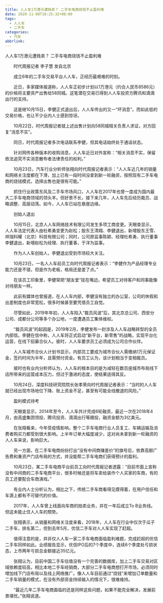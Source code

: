 ```yaml
---
title: 人人车1万港元遭贱卖？ 二手车电商烧钱不止盈利难
date: 2020-11-08T18:25:32+08:00
tags:
  - 人人车
  - 二手车
categories:
  - 汽车
abbrlink:
---
```


人人车1万港元遭贱卖？ 二手车电商烧钱不止盈利难

　　时代周报记者 李子慧 发自北京

　　成立6年的二手车交易平台人人车，正经历最艰难的时刻。

　　近日，多家媒体报道称，人人车正初步计划以1万港元（约合人民币8586元）的价格将主要资产出售给58同城。这笔潜在交易已得到人人车投资方腾讯和滴滴出行的支持。

　　这是继10月15日，李健正式退出后，人人车传出的又一“坏消息”。而如此低的交易价格，也让不少业内人士感到惊讶。

　　10月22日，时代周报记者就上述出售计划向58同城相关负责人求证，对方回复“消息不实”。

　　同日，时代周报记者多次电话联系李健，但其电话始终处于通话状态。

　　针对网传各种版本的收购消息，人人车近日对外宣称：“相关消息不实，保留依法追究不实消息散布者法律责任的权利。”

　　10月23日，汽车行业分析师张翔向时代周报记者表示：“人人车近几年的销量和网络关注度都在下滑，加上已有一段时间没拿到新一轮融资，按照现有二手车电商的烧钱模式，选择出售也是很有可能。”

　　抓住行业政策东风及二手车市场风口，人人车在2017年也曾一度成为国内最大二手车电商领域的领头羊。但好景不长，接下来几年，人人车先后经历裁员、战略调整、高层动荡。如今，人人车已站在悬崖边缘。

　　创始人退出

　　10月15日，北京人人车网络技术有限公司发生多项工商变更。天眼查显示，人人车法定代表人由杜希勇变更为赵松；股东王清翔、李健退出，新增股东王雪、祥瑞科耀（北京）科技有限公司；同时，公司原监事陈颖、经理杜希勇、执行董事李健退出，新增赵松为经理、执行董事，于洋为监事。

　　作为人人车创始人，李健退出受到市场较大关注。

　　10月23日，一名人人车前员工向时代周报记者表示：“李健作为产品经理专业能力还是不错，但是作为老板，格局还是差了点。”

　　在该员工印象里，李健常把“朋友爱”挂在嘴边，希望员工对待客户和同事能像对待朋友一样。

　　此前有媒体也曾报道，在人人车内部，李健没有独立的办公室，公司的休假和出差制度也非常宽松，很多时候甚至要凭借员工自觉。

　　尽管如此，2019年年初，人人车陷入“裁员风波”后，其北京总公司、西安分公司、成都分公司等多个办公地，一度遭遇员工集体维权。

　　“裁员风波”的起因是，2019年2月，李健发布一封涉及人人车战略转型的全员内部信。李健在信中称，人人车将正式启动“新平台，新零售”的战略，实现平台化运营，在线下招募合伙人。彼时，人人车要求员工必须成为公司合作伙伴。

　　人人车城市合伙人计划书显示，内部员工要成为城市合伙人需缴纳1万元保证金，签约时间为半年，且需预付资金。有员工认为，该计划相当于变相裁员。

　　彼时也有业内分析师认为，人人车的根本目的是为减轻在数百座城市布局线下店所带来的运营成本压力，但过于激进的态度，使结果适得其反。

　　10月24日，深度科技研究院院长张孝荣向时代周报记者表示：“当时的人人车就已经出现市场地位下降、账上资金不足，甚至有可能全线撤退的风险。”

　　盈利模式待考

　　天眼查显示，2014年至今，人人车共计完成6轮融资，最近一次在2018年4月，由高盛集团领投，腾讯投资、滴滴出行等跟投，融资金额为3亿美元。

　　在张翔看来，今年受疫情影响，整个二手车电商行业人员复工、车辆运输及消费者购买力都受到很大影响。上半年订单大幅度减少，这对尚未拿到新一轮融资的人人车来说，影响巨大。

　　另一方面，在二手车电商纷纷打出“没有中间商赚差价”的旗号后，依靠高额广告费和重资产门店布局的方式，并没能帮二手车电商们获得预计的盈利。

　　10月23日，某二手车电商平台前员工向时代周报记者透露：“目前市面上宣称没有中间商的二手车电商平台，很多时候还是将车卖给装作个人买家的车商，有的员工还要配合车商演戏。”

　　有业内人士分析认为，相比之下，传统二手车商看得见摸得着，在用户信任和车源上都有不可替代的价值。

　　2017年，人人车曾上线面向车商的拍卖业务，并在一年后成立To B业务线。但这未能止住人人车的颓势。

　　张翔表示，从销量和网络关注度来看，2018年，人人车在行业中仅次于瓜子二手车，排名第二，但到去年5月，优信二手车对人人车实现了赶超。

　　值得注意的是，并非仅人人车一家二手车电商面临盈利难题，完成赶超的优信二手车同样如此。业绩报告显示，优信IPO后的7个季度中，连续6个季度处亏损状态，上市两年亏损总金额接近35亿元。

　　张翔认为，目前中国二手车估值没有一个完善的数据库，加上二手车交易对区域依赖度较高，相比本地二手车经销商，大部分二手车电商想打开市场，必须同时增加线下门店布局以及线上网络推广。像人人车目前通过“烧钱”来增加订单数量和二手车销量的模式，在没有外部资金持续输入的情况下，很难维持。

　　“最近几年二手车电商面临的还是同样这些问题，如果不能完全解决，发展前景堪忧。”张翔说道。
